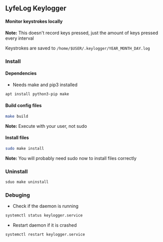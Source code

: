 ## LyfeLog Keylogger

#### Monitor keystrokes locally

**Note:** This doesn't record keys pressed, just the amount of keys pressed every interval

Keystrokes are saved to `/home/$USER/.keylogger/YEAR_MONTH_DAY.log`


### Install

#### Dependencies

* Needs make and pip3 installed

```bash
apt install python3-pip make
```

#### Build config files

```bash
make build
```
**Note:** Execute with your user, not sudo


#### Install files

```bash
sudo make install
```
**Note:** You will probably need sudo now to install files correctly



### Uninstall

```bash
sduo make uninstall
```


### Debuging

* Check if the daemon is running 

```bash
systemctl status keylogger.service
```

* Restart daemon if it is crashed

```bash
systemctl restart keylogger.service
```
